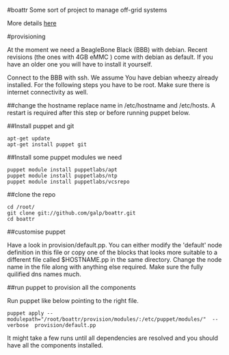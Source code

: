#boattr 
Some sort of project to manage off-grid systems

More details [here](http://ag.kiben.net/blog/2014/06/21/boattr/)


#provisioning

At the moment we need a BeagleBone Black (BBB) with debian. Recent
revisions (the ones with 4GB eMMC ) come with debian as default. If
you have an older one you will have to install it yourself.

Connect to the BBB with ssh. We assume You have debian wheezy already installed. For the following steps you have to be root. 
Make sure there is internet connectivity as well.

##change the hostname 
replace name in /etc/hostname and /etc/hosts. A restart is required after this step or before running puppet below.

##Install puppet and git

```
apt-get update
apt-get install puppet git
```

##Install some puppet modules we need
```
puppet module install puppetlabs/apt
puppet module install puppetlabs/ntp
puppet module install puppetlabs/vcsrepo 
```
##clone the  repo

``` 
cd /root/
git clone git://github.com/galp/boattr.git
cd boattr
```
##customise puppet

Have a look in provision/default.pp. You can either modify the
'default' node definition in this file or copy one of the blocks that looks more
suitable to a different file called $HOSTNAME.pp in the same directory.  Change
the node name in the file along with anything else required.
Make sure the fully quilified  dns names much.

##run puppet to provision all the components

Run puppet like below pointing to the right file.
```
puppet apply --modulepath="/root/boattr/provision/modules/:/etc/puppet/modules/"  --verbose  provision/default.pp
```
It might take a few runs until all dependencies are resolved and you should have all the components installed.
